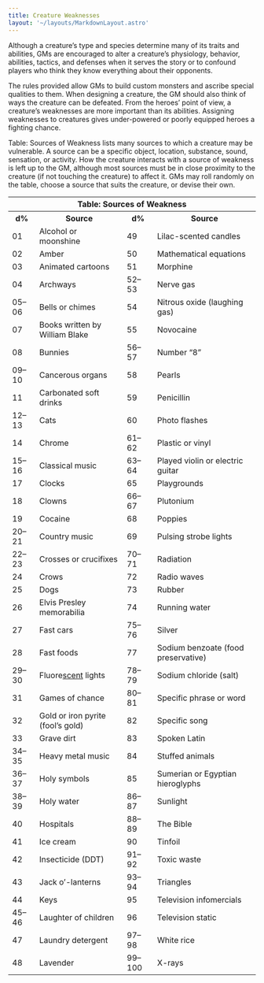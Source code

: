 ```yaml
---
title: Creature Weaknesses
layout: '~/layouts/MarkdownLayout.astro'
---
```

Although a creature’s type and species determine many of its traits and
abilities, GMs are encouraged to alter a creature’s physiology, behavior,
abilities, tactics, and defenses when it serves the story or to confound
players who think they know everything about their opponents.

The rules provided allow GMs to build custom monsters and ascribe special
qualities to them. When designing a creature, the GM should also think of ways
the creature can be defeated. From the heroes’ point of view, a creature’s
weaknesses are more important than its abilities. Assigning weaknesses to
creatures gives under-powered or poorly equipped heroes a fighting chance.

Table: Sources of Weakness lists many sources to which a creature may be
vulnerable. A source can be a specific object, location, substance, sound,
sensation, or activity. How the creature interacts with a source of weakness
is left up to the GM, although most sources must be in close proximity to the
creature (if not touching the creature) to affect it. GMs may roll randomly on
the table, choose a source that suits the creature, or devise their own.


<table><tr><th colspan="4"> Table: Sources of Weakness</th></tr> <tr> <th>d%</th> <th>Source</th> <th>d%</th> <th>Source</th> </tr> <tr><td> 01</td><td> Alcohol or moonshine</td><td> 49</td><td> Lilac-scented candles </td></tr> <tr class="shaded"><td> 02</td><td> Amber</td><td> 50</td><td> Mathematical equations </td></tr> <tr><td> 03</td><td> Animated cartoons</td><td> 51</td><td> Morphine </td></tr> <tr class="shaded"><td> 04</td><td> Archways</td><td> 52–53</td><td> Nerve gas </td></tr> <tr><td> 05–06</td><td> Bells or chimes</td><td> 54</td><td> Nitrous oxide (laughing gas) </td></tr> <tr class="shaded"><td> 07</td><td> Books written by William Blake</td><td> 55</td><td> Novocaine </td></tr> <tr><td> 08</td><td> Bunnies</td><td> 56–57</td><td> Number “8” </td></tr> <tr class="shaded"><td> 09–10</td><td> Cancerous organs</td><td> 58</td><td> Pearls </td></tr> <tr><td> 11</td><td> Carbonated soft drinks</td><td> 59</td><td> Penicillin </td></tr> <tr class="shaded"><td> 12–13</td><td> Cats</td><td> 60</td><td> Photo flashes </td></tr> <tr><td> 14</td><td> Chrome</td><td> 61–62</td><td> Plastic or vinyl </td></tr> <tr class="shaded"><td> 15–16</td><td> Classical music</td><td> 63–64</td><td> Played violin or electric guitar </td></tr> <tr><td> 17</td><td> Clocks</td><td> 65</td><td> Playgrounds </td></tr> <tr class="shaded"><td> 18</td><td> Clowns</td><td> 66–67</td><td> Plutonium </td></tr> <tr><td> 19</td><td> Cocaine</td><td> 68</td><td> Poppies </td></tr> <tr class="shaded"><td> 20–21</td><td> Country music</td><td> 69</td><td> Pulsing strobe lights </td></tr> <tr><td> 22–23</td><td> Crosses or crucifixes</td><td> 70–71</td><td> Radiation </td></tr> <tr class="shaded"><td> 24</td><td> Crows</td><td> 72</td><td> Radio waves </td></tr> <tr><td> 25</td><td> Dogs</td><td> 73</td><td> Rubber </td></tr> <tr class="shaded"><td> 26</td><td> Elvis Presley memorabilia</td><td> 74</td><td> Running water </td></tr> <tr><td> 27</td><td> Fast cars</td><td> 75–76</td><td> Silver </td></tr> <tr class="shaded"><td> 28</td><td> Fast foods</td><td> 77</td><td> Sodium benzoate (food preservative) </td></tr> <tr><td> 29–30</td><td> Fluore<a href="/modern.d20.srd/special.abilities/scent">scent</a> lights</td><td> 78–79</td><td> Sodium chloride (salt) </td></tr> <tr class="shaded"><td> 31</td><td> Games of chance</td><td> 80–81</td><td> Specific phrase or word </td></tr> <tr><td> 32</td><td> Gold or iron pyrite (fool’s gold)</td><td> 82</td><td> Specific song </td></tr> <tr class="shaded"><td> 33</td><td> Grave dirt</td><td> 83</td><td> Spoken Latin </td></tr> <tr><td> 34–35</td><td> Heavy metal music</td><td> 84</td><td> Stuffed animals </td></tr> <tr class="shaded"><td> 36–37</td><td> Holy symbols</td><td> 85</td><td> Sumerian or Egyptian hieroglyphs </td></tr> <tr><td> 38–39</td><td> Holy water</td><td> 86–87</td><td> Sunlight </td></tr> <tr class="shaded"><td> 40</td><td> Hospitals</td><td> 88–89</td><td> The Bible </td></tr> <tr><td> 41</td><td> Ice cream</td><td> 90</td><td> Tinfoil </td></tr> <tr class="shaded"><td> 42</td><td> Insecticide (DDT)</td><td> 91–92</td><td> Toxic waste </td></tr> <tr><td> 43</td><td> Jack o’-lanterns</td><td> 93–94</td><td> Triangles </td></tr> <tr class="shaded"><td> 44</td><td> Keys</td><td> 95</td><td> Television infomercials </td></tr> <tr><td> 45–46</td><td> Laughter of children</td><td> 96</td><td> Television static </td></tr> <tr class="shaded"><td> 47</td><td> Laundry detergent</td><td> 97–98</td><td> White rice </td></tr> <tr><td> 48</td><td> Lavender</td><td> 99–100</td><td> X-rays </td></tr></table>



